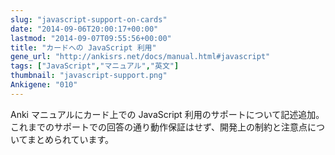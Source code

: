 ```yaml
---
slug: "javascript-support-on-cards"
date: "2014-09-06T20:00:17+00:00"
lastmod: "2014-09-07T09:55:56+00:00"
title: "カードへの JavaScript 利用"
gene_url: "http://ankisrs.net/docs/manual.html#javascript"
tags: ["JavaScript","マニュアル","英文"]
thumbnail: "javascript-support.png"
Ankigene: "010"
---
```

Anki マニュアルにカード上での JavaScript 利用のサポートについて記述追加。これまでのサポートでの回答の通り動作保証はせず、開発上の制約と注意点についてまとめられています。

